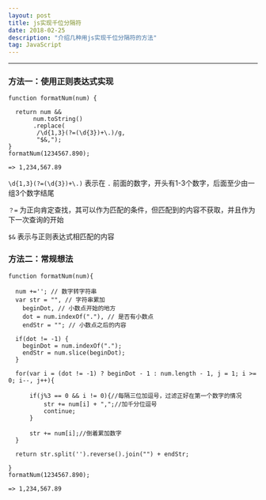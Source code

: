 ```yaml
---
layout: post
title: js实现千位分隔符
date: 2018-02-25
description: "介绍几种用js实现千位分隔符的方法"
tag: JavaScript
---
```


***

### 方法一：使用正则表达式实现

    function formatNum(num) {
    
      return num && 
           num.toString()
           .replace(
            /\d{1,3}(?=(\d{3})+\.)/g, 
            "$&,");
    }
    formatNum(1234567.890);
    
    => 1,234,567.89
    
`\d{1,3}(?=(\d{3})+\.)` 表示在 `.` 前面的数字，开头有1-3个数字，后面至少由一组3个数字结尾

`？=` 为正向肯定查找，其可以作为匹配的条件，但匹配到的内容不获取，并且作为下一次查询的开始

`$&` 表示与正则表达式相匹配的内容

### 方法二：常规想法

    function formatNum(num){ 
    
      num +=''; // 数字转字符串  
      var str = "", // 字符串累加
        beginDot, // 小数点开始的地方   
        dot = num.indexOf("."), // 是否有小数点
        endStr = ""; // 小数点之后的内容
        
      if(dot != -1) {
        beginDot = num.indexOf(".");
        endStr = num.slice(beginDot);   
      }
      
      for(var i = (dot != -1) ? beginDot - 1 : num.length - 1, j = 1; i >= 0; i--, j++){  
      
          if(j%3 == 0 && i != 0){//每隔三位加逗号，过滤正好在第一个数字的情况  
              str += num[i] + ",";//加千分位逗号  
              continue;  
          }  
          
          str += num[i];//倒着累加数字  
      }  
      
      return str.split('').reverse().join("") + endStr;
      
    } 
    formatNum(1234567.890);
    
    => 1,234,567.89